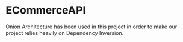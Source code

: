 # ECommerceAPI
Onion Architecture has been used in this project in order to make our project relies heavily on Dependency Inversion.

